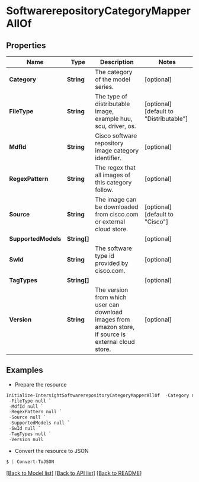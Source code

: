 # SoftwarerepositoryCategoryMapperAllOf
## Properties

Name | Type | Description | Notes
------------ | ------------- | ------------- | -------------
**Category** | **String** | The category of the model series. | [optional] 
**FileType** | **String** | The type of distributable image, example huu, scu, driver, os. | [optional] [default to "Distributable"]
**MdfId** | **String** | Cisco software repository image category identifier. | [optional] 
**RegexPattern** | **String** | The regex that all images of this category follow. | [optional] 
**Source** | **String** | The image can be downloaded from cisco.com or external cloud store. | [optional] [default to "Cisco"]
**SupportedModels** | **String[]** |  | [optional] 
**SwId** | **String** | The software type id provided by cisco.com. | [optional] 
**TagTypes** | **String[]** |  | [optional] 
**Version** | **String** | The version from which user can download images from amazon store, if source is external cloud store. | [optional] 

## Examples

- Prepare the resource
```powershell
Initialize-IntersightSoftwarerepositoryCategoryMapperAllOf  -Category null `
 -FileType null `
 -MdfId null `
 -RegexPattern null `
 -Source null `
 -SupportedModels null `
 -SwId null `
 -TagTypes null `
 -Version null
```

- Convert the resource to JSON
```powershell
$ | Convert-ToJSON
```

[[Back to Model list]](../README.md#documentation-for-models) [[Back to API list]](../README.md#documentation-for-api-endpoints) [[Back to README]](../README.md)

